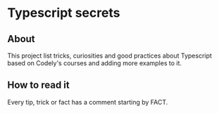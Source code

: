 # Typescript secrets

## About

This project list tricks, curiosities and good practices about Typescript based on Codely's courses and adding more examples to it.

## How to read it

Every tip, trick or fact has a comment starting by FACT.